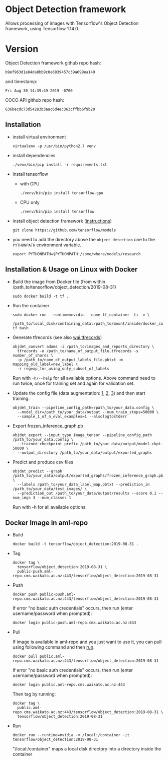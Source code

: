 # Object Detection framework

Allows processing of images with Tensorflow's Object Detection framework, using Tensorflow 1.14.0.

# Version

Object Detection framework github repo hash:

```
b9ef963d1e84da0bb9c0a6039457c39a699ea149
```

and timestamp:

```
Fri Aug 30 14:39:49 2019 -0700
```

COCO API github repo hash:

```
636becdc73d54283b3aac6d4ec363cffbb6f9b20
```

## Installation

* install virtual environment

  ```commandline
  virtualenv -p /usr/bin/python2.7 venv
  ```

* install dependencies

  ```commandline
  ./venv/bin/pip install -r requirements.txt 
  ```

* install tensorflow

  * with GPU
  
    ```commandline
    ./venv/bin/pip install tensorflow-gpu
    ```
    
  * CPU only
  
    ```commandline
    ./venv/bin/pip install tensorflow
    ```
    
* install object detection framework ([instructions](https://github.com/tensorflow/models/blob/master/research/object_detection/g3doc/installation.md))

  ```commandline
  git clone https://github.com/tensorflow/models
  ```

* you need to add the directory above the `object_detection` one to the `PYTHONPATH`
  environment variable.
  
  ```commandline
  export PYTHONPATH=$PYTHONPATH:/some/where/models/research
  ```
## Installation & Usage on Linux with Docker

* Build the image from Docker file (from within /path_to/tensorflow/object_detection/2019-08-31)

  ```commandline
  sudo docker build -t tf .
  ```
  
* Run the container

  ```commandline
  sudo docker run --runtime=nvidia --name tf_container -ti -v \
    /path_to/local_disk/containing_data:/path_to/mount/inside/docker_container tf bash
  ```

* Generate tfrecords (see also [wai.tfrecords](https://github.com/waikato-datamining/tensorflow/tree/master/tfrecords))

  ```commandline
  objdet_convert adams -i /path_to/images_and_reports_directory \
    tfrecords -o /path_to/name_of_output_file.tfrecords -s number_of_shards \
    -p /path_to/name_of_output_labels_file.pbtxt -m mapping_old_label=new_label \
    -r regexp_for_using_only_subset_of_labels
  ```
  Run with `-h/--help` for all available options.
  Above command need to run twice, once for training set and again for validation set.

* Update the config file (data augmentation: [1](https://stackoverflow.com/a/46901051/4698227), [2](https://github.com/tensorflow/models/blob/master/research/object_detection/core/preprocessor.py), [3](https://github.com/tensorflow/models/blob/master/research/object_detection/builders/preprocessor_builder_test.py)) and then start training:

  ```commandline
  objdet_train --pipeline_config_path=/path_to/your_data.config \
    --model_dir=/path_to/your_data/output --num_train_steps=50000 \
    --sample_1_of_n_eval_examples=1 --alsologtostderr
  ```

* Export frozen_inference_graph.pb

  ```commandline
  objdet_export --input_type image_tensor --pipeline_config_path /path_to/your_data.config \
    --trained_checkpoint_prefix /path_to/your_data/output/model.ckpt-50000 \
    --output_directory /path_to/your_data/output/exported_graphs
  ```

* Predict and produce csv files

  ```commandline
  objdet_predict --graph /path_to/your_data/output/exported_graphs/frozen_inference_graph.pb \
    --labels /path_to/your_data_label_map.pbtxt --prediction_in /path_to/your_data/test_images/ \
    --prediction_out /path_to/your_data/output/results --score 0.1 --num_imgs 3 --num_classes 1
  ```
  Run with -h for all available options.

## Docker Image in aml-repo

* Build

  ```commandline
  docker build -t tensorflow/object_detection:2019-08-31 .
  ```
  
* Tag

  ```commandline
  docker tag \
    tensorflow/object_detection:2019-08-31 \
    public-push.aml-repo.cms.waikato.ac.nz:443/tensorflow/object_detection:2019-08-31
  ```
  
* Push

  ```commandline
  docker push public-push.aml-repo.cms.waikato.ac.nz:443/tensorflow/object_detection:2019-08-31
  ```
  If error "no basic auth credentials" occurs, then run (enter username/password when prompted):
  
  ```commandline
  docker login public-push.aml-repo.cms.waikato.ac.nz:443
  ```
  
* Pull

  If image is available in aml-repo and you just want to use it, you can pull using following command and then [run](#run).

  ```commandline
  docker pull public.aml-repo.cms.waikato.ac.nz:443/tensorflow/object_detection:2019-08-31
  ```
  If error "no basic auth credentials" occurs, then run (enter username/password when prompted):
  
  ```commandline
  docker login public.aml-repo.cms.waikato.ac.nz:443
  ```
  Then tag by running:
  
  ```commandline
  docker tag \
    public.aml-repo.cms.waikato.ac.nz:443/tensorflow/object_detection:2019-08-31 \
    tensorflow/object_detection:2019-08-31
  ```
  
* <a name="run">Run</a>

  ```commandline
  docker run --runtime=nvidia -v /local:/container -it tensorflow/object_detection:2019-08-31
  ```
  "/local:/container" maps a local disk directory into a directory inside the container
